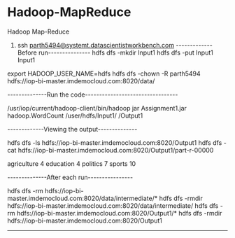# Hadoop-MapReduce
Hadoop Map-Reduce

1. ssh parth5494@systemt.datascientistworkbench.com
-------------Before run---------------
hdfs dfs -mkdir Input1
hdfs dfs -put Input1 Input1

export HADOOP_USER_NAME=hdfs
hdfs dfs -chown -R parth5494 hdfs://iop-bi-master.imdemocloud.com:8020/data/

--------------Run the code---------------------------------

/usr/iop/current/hadoop-client/bin/hadoop jar Assignment1.jar hadoop.WordCount /user/hdfs/Input1/ /Output1

-------------Viewing the output--------------

hdfs dfs -ls hdfs://iop-bi-master.imdemocloud.com:8020/Output1
hdfs dfs -cat hdfs://iop-bi-master.imdemocloud.com:8020/Output1/part-r-00000

agriculture     4
education       4
politics        7
sports  10

--------------After each run----------------

hdfs dfs -rm hdfs://iop-bi-master.imdemocloud.com:8020/data/intermediate/*
hdfs dfs -rmdir hdfs://iop-bi-master.imdemocloud.com:8020/data/intermediate/
hdfs dfs -rm hdfs://iop-bi-master.imdemocloud.com:8020/Output1/*
hdfs dfs -rmdir hdfs://iop-bi-master.imdemocloud.com:8020/Output1

-------------------------------------------------------------